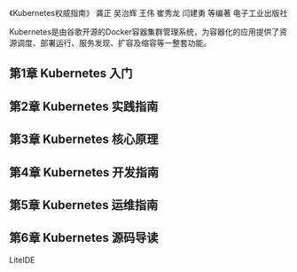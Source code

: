 《Kubernetes权威指南》 龚正 吴治辉 王伟 崔秀龙 闫建勇 等编著 电子工业出版社

Kubernetes是由谷歌开源的Docker容器集群管理系统，为容器化的应用提供了资源调度、部署运行、服务发现、扩容及缩容等一整套功能。

## 第1章 Kubernetes 入门
## 第2章 Kubernetes 实践指南 
## 第3章 Kubernetes 核心原理
## 第4章 Kubernetes 开发指南
## 第5章 Kubernetes 运维指南
## 第6章 Kubernetes 源码导读
LiteIDE
